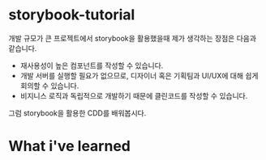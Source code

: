 # storybook-tutorial

개발 규모가 큰 프로젝트에서 storybook을 활용했을때 제가 생각하는 장점은 다음과 같습니다.

- 재사용성이 높은 컴포넌트를 작성할 수 있습니다.
- 개발 서버를 실행할 필요가 없으므로, 디자이너 혹은 기획팀과 UI/UX에 대해 쉽게 회의할 수 있습니다.
- 비지니스 로직과 독립적으로 개발하기 때문에 클린코드를 작성할 수 있습니다.

그럼 storybook을 활용한 CDD를 배워봅시다.

# What i've learned
